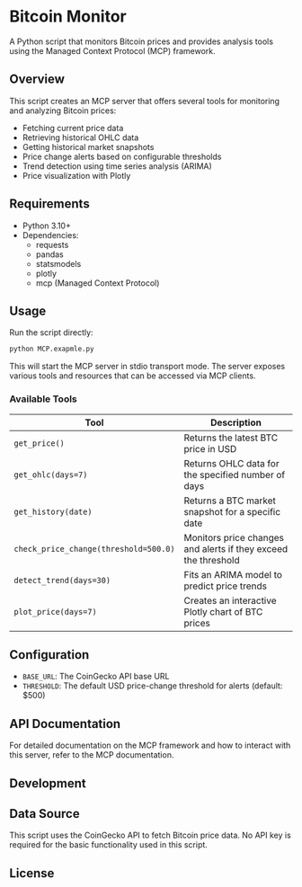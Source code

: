 # Bitcoin Monitor

A Python script that monitors Bitcoin prices and provides analysis tools using the Managed Context Protocol (MCP) framework.

## Overview

This script creates an MCP server that offers several tools for monitoring and analyzing Bitcoin prices:
- Fetching current price data
- Retrieving historical OHLC data
- Getting historical market snapshots
- Price change alerts based on configurable thresholds
- Trend detection using time series analysis (ARIMA)
- Price visualization with Plotly

## Requirements

- Python 3.10+
- Dependencies:
  - requests
  - pandas
  - statsmodels
  - plotly
  - mcp (Managed Context Protocol)

## Usage

Run the script directly:

```bash
python MCP.exapmle.py
```

This will start the MCP server in stdio transport mode. The server exposes various tools and resources that can be accessed via MCP clients.

### Available Tools

| Tool | Description |
|------|-------------|
| `get_price()` | Returns the latest BTC price in USD |
| `get_ohlc(days=7)` | Returns OHLC data for the specified number of days |
| `get_history(date)` | Returns a BTC market snapshot for a specific date |
| `check_price_change(threshold=500.0)` | Monitors price changes and alerts if they exceed the threshold |
| `detect_trend(days=30)` | Fits an ARIMA model to predict price trends |
| `plot_price(days=7)` | Creates an interactive Plotly chart of BTC prices |

## Configuration

- `BASE_URL`: The CoinGecko API base URL
- `THRESHOLD`: The default USD price-change threshold for alerts (default: $500)

## API Documentation

For detailed documentation on the MCP framework and how to interact with this server, refer to the MCP documentation.

## Development


## Data Source

This script uses the CoinGecko API to fetch Bitcoin price data. No API key is required for the basic functionality used in this script.

## License

